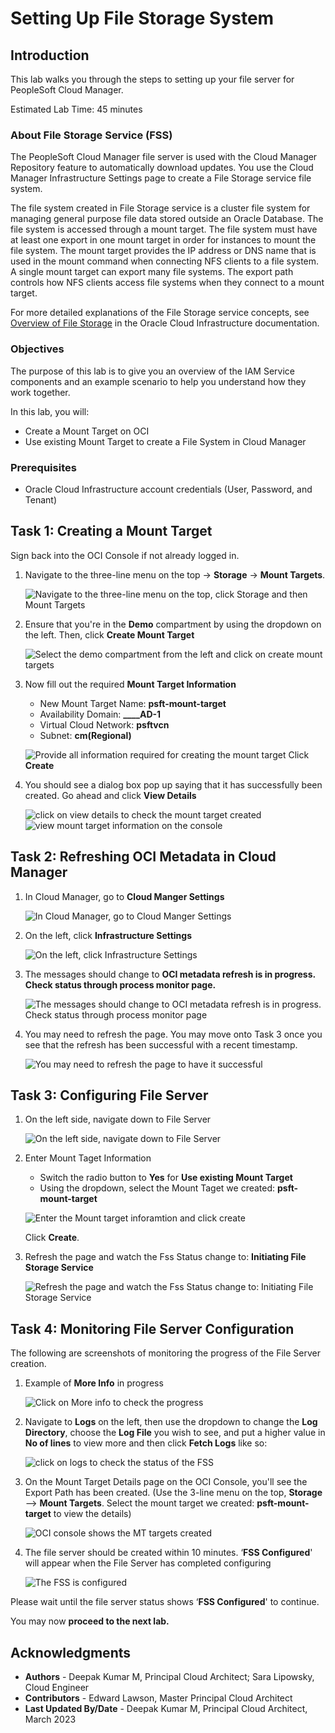 # Setting Up File Storage System

## Introduction
This lab walks you through the steps to setting up your file server for PeopleSoft Cloud Manager.

Estimated Lab Time: 45 minutes

### About File Storage Service (FSS)
The PeopleSoft Cloud Manager file server is used with the Cloud Manager Repository feature to automatically download updates. You use the Cloud Manager Infrastructure Settings page to create a File Storage service file system.

The file system created in File Storage service is a cluster file system for managing general purpose file data stored outside an Oracle Database. The file system is accessed through a mount target. The file system must have at least one export in one mount target in order for instances to mount the file system.
The mount target provides the IP address or DNS name that is used in the mount command when connecting NFS clients to a file system. A single mount target can export many file systems. The export path controls how NFS clients access file systems when they connect to a mount target.

For more detailed explanations of the File Storage service concepts, see [Overview of File Storage](https://docs.oracle.com/en-us/iaas/Content/File/Concepts/filestorageoverview.htm) in the Oracle Cloud Infrastructure documentation.

### Objectives

The purpose of this lab is to give you an overview of the IAM Service components and an example scenario to help you understand how they work together.

In this lab, you will:
* Create a Mount Target on OCI
* Use existing Mount Target to create a File System in Cloud Manager


### Prerequisites

* Oracle Cloud Infrastructure account credentials (User, Password, and Tenant)



## Task 1: Creating a Mount Target

Sign back into the OCI Console if not already logged in. 

1. Navigate to the three-line menu on the top -> **Storage** -> **Mount Targets**.

    ![Navigate to the three-line menu on the top, click Storage and then Mount Targets](./images/navmt.png " ")

2. Ensure that you're in the **Demo** compartment by using the dropdown on the left. Then, click **Create Mount Target**
    
    ![Select the demo compartment from the left and click on create mount targets](./images/createmt.png " ")

3. Now fill out the required **Mount Target Information**
    * New Mount Target Name: **psft-mount-target**
    * Availability Domain: **____AD-1**
    * Virtual Cloud Network: **psftvcn**
    * Subnet: **cm(Regional)**
    
    ![Provide all information required for creating the mount target](./images/mtinfo.png " ")
    Click **Create**
4. You should see a dialog box pop up saying that it has successfully been created. Go ahead and click **View Details**
    
    ![click on view details to check the mount target created](./images/viewdetails.png " ")
    ![view mount target information on the console ](./images/mtcreated.png " ")

## Task 2: Refreshing OCI Metadata in Cloud Manager

1. In Cloud Manager, go to **Cloud Manger Settings**

    ![In Cloud Manager, go to Cloud Manger Settings](./images/cmsettings.png " ")

2. On the left, click **Infrastructure Settings**
   
    ![On the left, click Infrastructure Settings](./images/refresh.png " ")

3. The messages should change to **OCI metadata refresh is in progress. Check status through process monitor page.**

    ![The messages should change to OCI metadata refresh is in progress. Check status through process monitor page](./images/inprogress.png " ")

4. You may need to refresh the page. You may move onto Task 3 once you see that the refresh has been successful with a recent timestamp.
    
    ![You may need to refresh the page to have it successful](./images/successful.png " ")

## Task 3: Configuring File Server
1. On the left side, navigate down to File Server

    ![On the left side, navigate down to File Server](./images/fileserver.png "")

2. Enter Mount Taget Information
    * Switch the radio button to **Yes** for **Use existing Mount Target**
    * Using the dropdown, select the Mount Taget we created: **psft-mount-target**
    
    ![Enter the Mount target inforamtion and click create](./images/mtsetup.png " ")

    Click **Create**.
    
3. Refresh the page and watch the Fss Status change to: **Initiating File Storage Service**
    
    ![Refresh the page and watch the Fss Status change to: Initiating File Storage Service](./images/initiating.png " ")

## Task 4: Monitoring File Server Configuration

The following are screenshots of monitoring the progress of the File Server creation.
1. Example of **More Info** in progress

    ![Click on More info to check the progress](./images/moreinfo.png " ")

2. Navigate to **Logs** on the left, then use the dropdown to change the **Log Directory**, choose the **Log File** you wish to see, and put a higher value in **No of lines** to view more and then click **Fetch Logs** like so:

    ![click on logs to check the status of the FSS](./images/logs.png " ")

3. On the Mount Target Details page on the OCI Console, you'll see the Export Path has been created. (Use the 3-line menu on the top, **Storage** --> **Mount Targets**. Select the mount target we created: **psft-mount-target** to view the details)

    ![OCI console shows the MT targets created](./images/exportpath.png " ")

4. The file server should be created within 10 minutes. ‘**FSS Configured**' will appear when the File Server has completed configuring

    ![The FSS is configured](./images/configured.png " ")



 Please wait until the file server status shows ‘**FSS Configured**' to continue.


You may now **proceed to the next lab.**


## Acknowledgments
* **Authors** - Deepak Kumar M, Principal Cloud Architect; Sara Lipowsky, Cloud Engineer
* **Contributors** - Edward Lawson, Master Principal Cloud Architect 
* **Last Updated By/Date** - Deepak Kumar M, Principal Cloud Architect, March 2023
